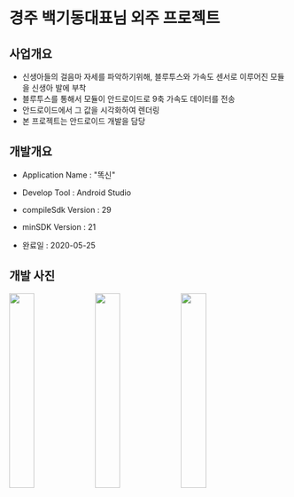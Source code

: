 # 경주 백기동대표님 외주 프로젝트

## 사업개요
- 신생아들의 걸음마 자세를 파악하기위해, 블루투스와 가속도 센서로 이루어진 모듈을 신생아 발에 부착
- 블루투스를 통해서 모듈이 안드로이드로 9축 가속도 데이터를 전송
- 안드로이드에서 그 값을 시각화하여 렌더링
- 본 프로젝트는 안드로이드 개발을 담당

## 개발개요
- Application Name : "똑신"
- Develop Tool : Android Studio
- compileSdk Version : 29
- minSDK Version : 21

- 완료일 : 2020-05-25


## 개발 사진
<img src="https://user-images.githubusercontent.com/25836808/102574375-f422f000-4133-11eb-8512-eaddc95a4d52.png" width="30%">
<img src="https://user-images.githubusercontent.com/25836808/102574401-03a23900-4134-11eb-88b8-94c2e7f908d0.png" width="30%">
<img src="https://user-images.githubusercontent.com/25836808/102573748-790d0a00-4132-11eb-9cdd-1ea18b9b9ec0.png" width="30%">
